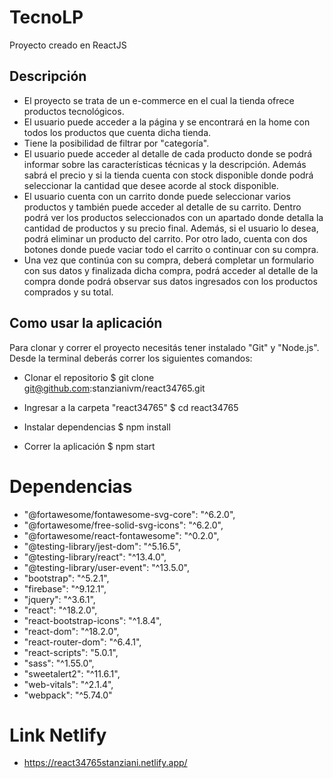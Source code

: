 # TecnoLP

Proyecto creado en ReactJS

## Descripción

- El proyecto se trata de un e-commerce en el cual la tienda ofrece productos tecnológicos.
- El usuario puede acceder a la página y se encontrará en la home con todos los productos que cuenta dicha tienda.
- Tiene la posibilidad de filtrar por "categoría".
- El usuario puede acceder al detalle de cada producto donde se podrá informar sobre las características técnicas y la descripción. Además sabrá el precio y si la tienda cuenta con stock disponible donde podrá seleccionar la cantidad que desee acorde al stock disponible.
- El usuario cuenta con un carrito donde puede seleccionar varios productos y también puede acceder al detalle de su carrito. Dentro podrá ver los productos seleccionados con un apartado donde detalla la cantidad de productos y su precio final. Además, si el usuario lo desea, podrá eliminar un producto del carrito. Por otro lado, cuenta con dos botones donde puede vaciar todo el carrito o continuar con su compra.
- Una vez que continúa con su compra, deberá completar un formulario con sus datos y finalizada dicha compra, podrá acceder al detalle de la compra donde podrá observar sus datos ingresados con los productos comprados y su total.

## Como usar la aplicación

Para clonar y correr el proyecto necesitás tener instalado "Git" y "Node.js". Desde la terminal deberás correr los siguientes comandos:

- Clonar el repositorio
  $ git clone git@github.com:stanzianivm/react34765.git

- Ingresar a la carpeta "react34765"
  $ cd react34765

- Instalar dependencias
  $ npm install

- Correr la aplicación
  $ npm start

# Dependencias

- "@fortawesome/fontawesome-svg-core": "^6.2.0",
- "@fortawesome/free-solid-svg-icons": "^6.2.0",
- "@fortawesome/react-fontawesome": "^0.2.0",
- "@testing-library/jest-dom": "^5.16.5",
- "@testing-library/react": "^13.4.0",
- "@testing-library/user-event": "^13.5.0",
- "bootstrap": "^5.2.1",
- "firebase": "^9.12.1",
- "jquery": "^3.6.1",
- "react": "^18.2.0",
- "react-bootstrap-icons": "^1.8.4",
- "react-dom": "^18.2.0",
- "react-router-dom": "^6.4.1",
- "react-scripts": "5.0.1",
- "sass": "^1.55.0",
- "sweetalert2": "^11.6.1",
- "web-vitals": "^2.1.4",
- "webpack": "^5.74.0"

# Link Netlify

- https://react34765stanziani.netlify.app/

